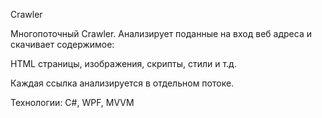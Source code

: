 Crawler

Многопоточный Crawler. Анализирует поданные на вход веб адреса и скачивает содержимое:

HTML страницы, изображения, скрипты, стили и т.д.

Каждая ссылка анализируется в отдельном потоке.

Технологии: C#, WPF, MVVM